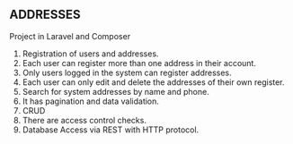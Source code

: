 ## ADDRESSES

Project in Laravel and Composer    


1. Registration of users and addresses.
2. Each user can register more than one address in their account.
3. Only users logged in the system can register addresses.
4. Each user can only edit and delete the addresses of their own register. 
5. Search for system addresses by name and phone.
6. It has pagination and data validation. 
7. CRUD 
8. There are access control checks.
9. Database Access via REST with HTTP protocol.

